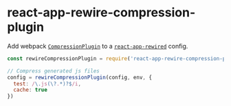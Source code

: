 # react-app-rewire-compression-plugin

Add webpack [`CompressionPlugin`](https://webpack.js.org/plugins/compression-webpack-plugin/) to a [`react-app-rewired`](https://github.com/timarney/react-app-rewired) config.

```js
const rewireCompressionPlugin = require('react-app-rewire-compression-plugin');

// Compress generated js files 
config = rewireCompressionPlugin(config, env, {
  test: /\.js(\?.*)?$/i,
  cache: true
})
```
